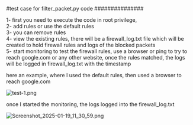 #test case for filter_packet.py code
###############

1- first you need to execute the code in root privilege,             
2- add rules or use the default rules             
3- you can remove rules          
4- view the existing rules, there will be a firewall_log.txt file which will be created
to hold firewall rules and logs of the blocked packets      
5- start monitoring to test the firewall rules, use a browser or ping to try to reach google.com or any
other website, once the rules matched, the logs will be logged in firewall_log.txt with the timestamp


here an example, where I used the default rules, then used a browser to reach google.com

![test-1.png](../../../../../Pictures/test-1.png)






once I started the monitoring, the logs logged into the firewall_log.txt

![Screenshot_2025-01-19_11_30_59.png](../../../../../Pictures/Screenshot_2025-01-19_11_30_59.png)